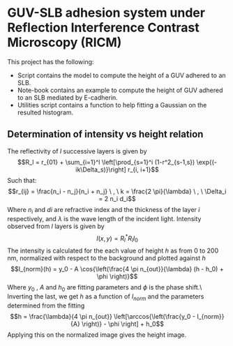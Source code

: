 # GUV-SLB adhesion system under Reflection Interference Contrast Microscopy (RICM)
This project has the following:
* Script contains the model to compute the height of a GUV adhered to an SLB.
* Note-book contains an example to compute the height of GUV adhered to an SLB mediated by E-cadherin.
* Utilities script contains a function to help fitting a Gaussian on the resulted histogram.
## Determination of intensity vs height relation
The reflectivity of $l$ successive layers is given by
$$R_l = r_{01} + \sum_{i=1}^l \left[\prod_{s=1}^i (1-r^2_{s-1,s}) \exp{(-ik\Delta_s)}\right] r_{i, i+1}$$
Such that:
$$r_{ij} = \frac{n_i - n_j}{n_i + n_j} \ , \ k = \frac{2 \pi}{\lambda} \ , \ \Delta_i = 2 n_i d_i$$
Where $n_i$ and $di$ are refractive index and the thickness of the layer $i$ respectively, and $\lambda$ is the wave length of the incident light.
Intensity observed from $l$ layers is given by 
$$I(x,y) = R_l^* R_l I_0$$
The intensity is calculated for the each value of height $h$ as from 0 to 200 nm, normalized with respect to the background and plotted against $h$
$$I_{norm}(h) = y_0 - A \cos{\left(\frac{4 \pi n_{out}}{\lambda} (h - h_0) + \phi \right)}$$
Where $y_0$ , $A$ and $h_0$ are fitting parameters and $\phi$ is the phase shift.\\
Inverting the last, we get $h$ as a function of $I_{norm}$ and the parameters determined from the fitting
$$h = \frac{\lambda}{4 \pi n_{out}} \left[\arccos{\left(\frac{y_0 - I_{norm}}{A} \right)} - \phi \right] + h_0$$
Applying this on the normalized image gives the height image.
